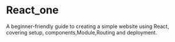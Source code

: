# React_one
A beginner-friendly guide to creating a simple website using React, covering setup, components,Module,Routing and deployment.
